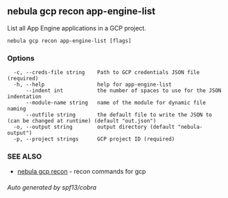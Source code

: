 ## nebula gcp recon app-engine-list

List all App Engine applications in a GCP project.

```
nebula gcp recon app-engine-list [flags]
```

### Options

```
  -c, --creds-file string    Path to GCP credentials JSON file (required)
  -h, --help                 help for app-engine-list
      --indent int           the number of spaces to use for the JSON indentation
      --module-name string   name of the module for dynamic file naming
      --outfile string       the default file to write the JSON to (can be changed at runtime) (default "out.json")
  -o, --output string        output directory (default "nebula-output")
  -p, --project strings      GCP project ID (required)
```

### SEE ALSO

* [nebula gcp recon](nebula_gcp_recon.md)	 - recon commands for gcp

###### Auto generated by spf13/cobra
